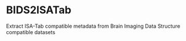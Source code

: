 # BIDS2ISATab
Extract ISA-Tab compatible metadata from Brain Imaging Data Structure compatible datasets
